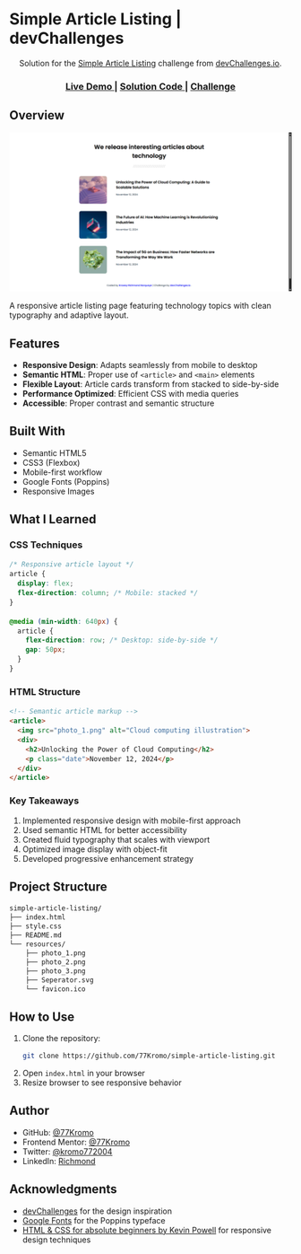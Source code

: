 
# Simple Article Listing | devChallenges

<div align="center">
  Solution for the <a href="https://devchallenges.io/challenge/simple-article-listing" target="_blank">Simple Article Listing</a> challenge from <a href="http://devchallenges.io" target="_blank">devChallenges.io</a>.
</div>

<div align="center">
  <h3>
    <a href="https://simple-article-list.netlify.app/">
      Live Demo
    </a>
    <span> | </span>
    <a href="https://your-solution-url.com">
      Solution Code
    </a>
    <span> | </span>
    <a href="https://devchallenges.io/challenge/simple-article-listing">
      Challenge
    </a>
  </h3>
</div>

## Overview

![Project Screenshot](./resources/screenshot.png)

A responsive article listing page featuring technology topics with clean typography and adaptive layout.

## Features

- **Responsive Design**: Adapts seamlessly from mobile to desktop
- **Semantic HTML**: Proper use of `<article>` and `<main>` elements
- **Flexible Layout**: Article cards transform from stacked to side-by-side
- **Performance Optimized**: Efficient CSS with media queries
- **Accessible**: Proper contrast and semantic structure

## Built With

- Semantic HTML5
- CSS3 (Flexbox)
- Mobile-first workflow
- Google Fonts (Poppins)
- Responsive Images

## What I Learned

### CSS Techniques
```css
/* Responsive article layout */
article {
  display: flex;
  flex-direction: column; /* Mobile: stacked */
}

@media (min-width: 640px) {
  article {
    flex-direction: row; /* Desktop: side-by-side */
    gap: 50px;
  }
}
```

### HTML Structure
```html
<!-- Semantic article markup -->
<article>
  <img src="photo_1.png" alt="Cloud computing illustration">
  <div>
    <h2>Unlocking the Power of Cloud Computing</h2>
    <p class="date">November 12, 2024</p>
  </div>
</article>
```

### Key Takeaways
1. Implemented responsive design with mobile-first approach
2. Used semantic HTML for better accessibility
3. Created fluid typography that scales with viewport
4. Optimized image display with object-fit
5. Developed progressive enhancement strategy

## Project Structure

```
simple-article-listing/
├── index.html
├── style.css
├── README.md
└── resources/
    ├── photo_1.png
    ├── photo_2.png
    ├── photo_3.png
    ├── Seperator.svg
    └── favicon.ico
```

## How to Use

1. Clone the repository:
   ```bash
   git clone https://github.com/77Kromo/simple-article-listing.git
   ```
2. Open `index.html` in your browser
3. Resize browser to see responsive behavior

## Author

- GitHub: [@77Kromo](https://github.com/77Kromo)
- Frontend Mentor: [@77Kromo](https://www.frontendmentor.io/profile/77Kromo)
- Twitter: [@kromo772004](https://x.com/kromo772004)
- LinkedIn: [Richmond](https://www.linkedin.com/in/krowey-richmond-borquaye77/)

## Acknowledgments

- [devChallenges](https://devchallenges.io) for the design inspiration
- [Google Fonts](https://fonts.google.com) for the Poppins typeface
- [HTML & CSS for absolute beginners by Kevin Powell](https://learn.kevinpowell.co/course/html-css-for-absolute-beginners) for responsive design techniques

